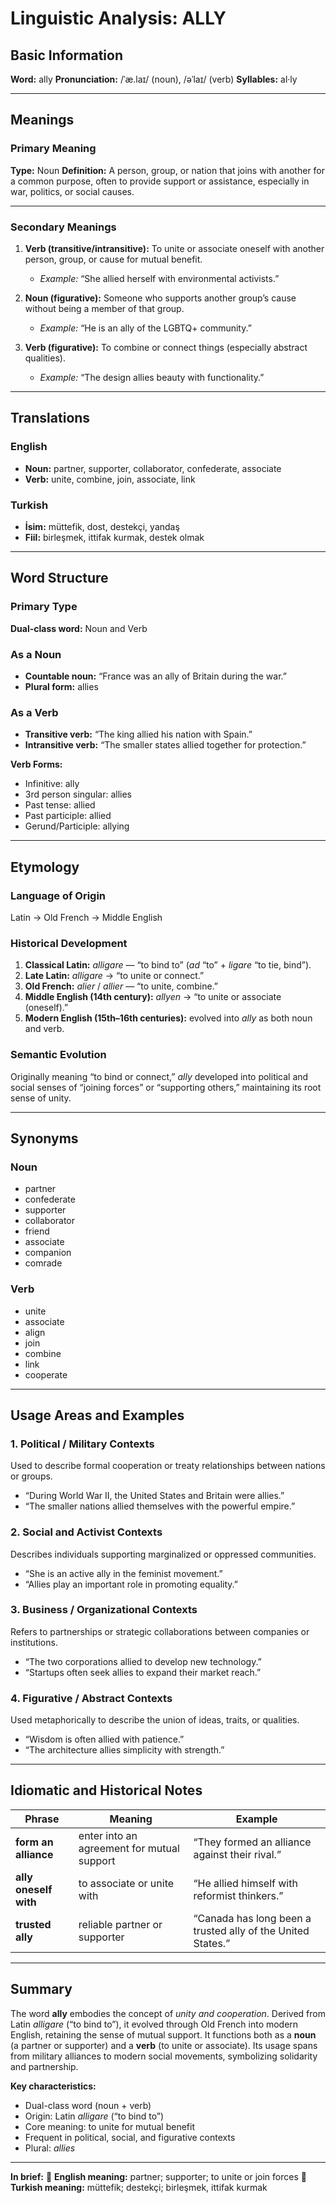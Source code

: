 # Linguistic Analysis: ALLY

## Basic Information

**Word:** ally
**Pronunciation:** /ˈæ.laɪ/ (noun), /əˈlaɪ/ (verb)
**Syllables:** al·ly

---

## Meanings

### Primary Meaning

**Type:** Noun
**Definition:** A person, group, or nation that joins with another for a common purpose, often to provide support or assistance, especially in war, politics, or social causes.

---

### Secondary Meanings

1. **Verb (transitive/intransitive):** To unite or associate oneself with another person, group, or cause for mutual benefit.

   - _Example:_ “She allied herself with environmental activists.”

2. **Noun (figurative):** Someone who supports another group’s cause without being a member of that group.

   - _Example:_ “He is an ally of the LGBTQ+ community.”

3. **Verb (figurative):** To combine or connect things (especially abstract qualities).

   - _Example:_ “The design allies beauty with functionality.”

---

## Translations

### English

- **Noun:** partner, supporter, collaborator, confederate, associate
- **Verb:** unite, combine, join, associate, link

### Turkish

- **İsim:** müttefik, dost, destekçi, yandaş
- **Fiil:** birleşmek, ittifak kurmak, destek olmak

---

## Word Structure

### Primary Type

**Dual-class word:** Noun and Verb

### As a Noun

- **Countable noun:** “France was an ally of Britain during the war.”
- **Plural form:** allies

### As a Verb

- **Transitive verb:** “The king allied his nation with Spain.”
- **Intransitive verb:** “The smaller states allied together for protection.”

**Verb Forms:**

- Infinitive: ally
- 3rd person singular: allies
- Past tense: allied
- Past participle: allied
- Gerund/Participle: allying

---

## Etymology

### Language of Origin

Latin → Old French → Middle English

### Historical Development

1. **Classical Latin:** _alligare_ — “to bind to” (_ad_ “to” + _ligare_ “to tie, bind”).
2. **Late Latin:** _alligare_ → “to unite or connect.”
3. **Old French:** _alier_ / _allier_ — “to unite, combine.”
4. **Middle English (14th century):** _allyen_ → “to unite or associate (oneself).”
5. **Modern English (15th–16th centuries):** evolved into _ally_ as both noun and verb.

### Semantic Evolution

Originally meaning “to bind or connect,” _ally_ developed into political and social senses of “joining forces” or “supporting others,” maintaining its root sense of unity.

---

## Synonyms

### Noun

- partner
- confederate
- supporter
- collaborator
- friend
- associate
- companion
- comrade

### Verb

- unite
- associate
- align
- join
- combine
- link
- cooperate

---

## Usage Areas and Examples

### 1. **Political / Military Contexts**

Used to describe formal cooperation or treaty relationships between nations or groups.

- “During World War II, the United States and Britain were allies.”
- “The smaller nations allied themselves with the powerful empire.”

### 2. **Social and Activist Contexts**

Describes individuals supporting marginalized or oppressed communities.

- “She is an active ally in the feminist movement.”
- “Allies play an important role in promoting equality.”

### 3. **Business / Organizational Contexts**

Refers to partnerships or strategic collaborations between companies or institutions.

- “The two corporations allied to develop new technology.”
- “Startups often seek allies to expand their market reach.”

### 4. **Figurative / Abstract Contexts**

Used metaphorically to describe the union of ideas, traits, or qualities.

- “Wisdom is often allied with patience.”
- “The architecture allies simplicity with strength.”

---

## Idiomatic and Historical Notes

| Phrase                | Meaning                                    | Example                                                     |
| --------------------- | ------------------------------------------ | ----------------------------------------------------------- |
| **form an alliance**  | enter into an agreement for mutual support | “They formed an alliance against their rival.”              |
| **ally oneself with** | to associate or unite with                 | “He allied himself with reformist thinkers.”                |
| **trusted ally**      | reliable partner or supporter              | “Canada has long been a trusted ally of the United States.” |

---

## Summary

The word **ally** embodies the concept of _unity and cooperation_. Derived from Latin _alligare_ (“to bind to”), it evolved through Old French into modern English, retaining the sense of mutual support. It functions both as a **noun** (a partner or supporter) and a **verb** (to unite or associate). Its usage spans from military alliances to modern social movements, symbolizing solidarity and partnership.

**Key characteristics:**

- Dual-class word (noun + verb)
- Origin: Latin _alligare_ (“to bind to”)
- Core meaning: to unite for mutual benefit
- Frequent in political, social, and figurative contexts
- Plural: _allies_

---

**In brief:**
🔹 **English meaning:** partner; supporter; to unite or join forces
🔹 **Turkish meaning:** müttefik; destekçi; birleşmek, ittifak kurmak
